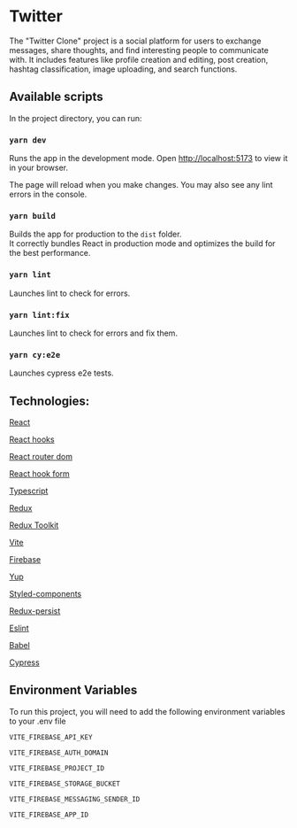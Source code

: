 # Twitter

The "Twitter Clone" project is a social platform for users to exchange messages, share thoughts, and find interesting people to communicate with. It includes features like profile creation and editing, post creation, hashtag classification, image uploading, and search functions.

## Available scripts

In the project directory, you can run:

### `yarn dev`

Runs the app in the development mode.
Open [http://localhost:5173](http://localhost:5173) to view it in your browser.

The page will reload when you make changes.
You may also see any lint errors in the console.

### `yarn build`

Builds the app for production to the `dist` folder.\
It correctly bundles React in production mode and optimizes the build for the best performance.

### `yarn lint`

Launches lint to check for errors.

### `yarn lint:fix`

Launches lint to check for errors and fix them.

### `yarn cy:e2e`

Launches cypress e2e tests.

## Technologies:

[React](https://react.dev/)

[React hooks](https://react.dev/reference/react)

[React router dom](https://reactrouter.com/en/main)

[React hook form](https://react-hook-form.com)

[Typescript](https://www.typescriptlang.org/)

[Redux](https://redux-toolkit.js.org/)

[Redux Toolkit](https://redux-toolkit.js.org)

[Vite](https://vitejs.dev/)

[Firebase](https://firebase.google.com/)

[Yup](https://www.npmjs.com/package/yup)

[Styled-components](https://www.styled-components.com)

[Redux-persist](https://github.com/rt2zz/redux-persist)

[Eslint](https://eslint.org/)

[Babel](https://babeljs.io/)

[Cypress](https://docs.cypress.io/guides/overview/why-cypress)

## Environment Variables

To run this project, you will need to add the following environment variables to your .env file

`VITE_FIREBASE_API_KEY`

`VITE_FIREBASE_AUTH_DOMAIN`

`VITE_FIREBASE_PROJECT_ID`

`VITE_FIREBASE_STORAGE_BUCKET`

`VITE_FIREBASE_MESSAGING_SENDER_ID`

`VITE_FIREBASE_APP_ID`
